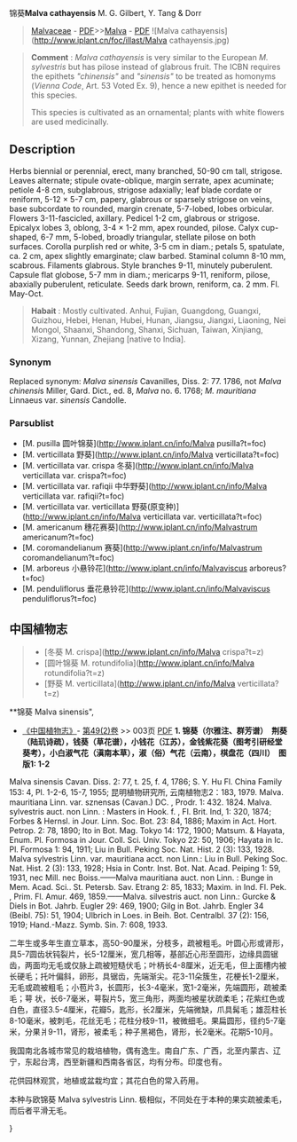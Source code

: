 锦葵**Malva cathayensis** M. G. Gilbert, Y. Tang & Dorr

> [Malvaceae](http://www.iplant.cn/info/Malvaceae?t=foc) - [PDF](http://www.iplant.cn/foc/pdf/Malvaceae.pdf)>>[Malva](http://www.iplant.cn/info/Malva?t=foc) - [PDF](http://www.iplant.cn/foc/pdf/Malva.pdf)
![Malva cathayensis](http://www.iplant.cn/foc/illast/Malva cathayensis.jpg)


> **Comment** : 
> *Malva cathayensis* is very similar to the European *M. sylvestris* but has pilose instead of glabrous fruit. The ICBN requires the epithets *\"chinensis\"* and *\"sinensis\"* to be treated as homonyms (*Vienna Code*, Art. 53 Voted Ex. 9), hence a new epithet is needed for this species.
>
> This species is cultivated as an ornamental; plants with white flowers are used medicinally.

## Description

Herbs biennial or perennial, erect, many branched, 50-90 cm tall, strigose. Leaves alternate; stipule ovate-oblique, margin serrate, apex acuminate; petiole 4-8 cm, subglabrous, strigose adaxially; leaf blade cordate or reniform, 5-12 × 5-7 cm, papery, glabrous or sparsely strigose on veins, base subcordate to rounded, margin crenate, 5-7-lobed, lobes orbicular. Flowers 3-11-fascicled, axillary. Pedicel 1-2 cm, glabrous or strigose. Epicalyx lobes 3, oblong, 3-4 × 1-2 mm, apex rounded, pilose. Calyx cup-shaped, 6-7 mm, 5-lobed, broadly triangular, stellate pilose on both surfaces. Corolla purplish red or white, 3-5 cm in diam.; petals 5, spatulate, ca. 2 cm, apex slightly emarginate; claw barbed. Staminal column 8-10 mm, scabrous. Filaments glabrous. Style branches 9-11, minutely puberulent. Capsule flat globose, 5-7 mm in diam.; mericarps 9-11, reniform, pilose, abaxially puberulent, reticulate. Seeds dark brown, reniform, ca. 2 mm. Fl. May-Oct.


> **Habait** : 
> Mostly cultivated. Anhui, Fujian, Guangdong, Guangxi, Guizhou, Hebei, Henan, Hubei, Hunan, Jiangsu, Jiangxi, Liaoning, Nei Mongol, Shaanxi, Shandong, Shanxi, Sichuan, Taiwan, Xinjiang, Xizang, Yunnan, Zhejiang [native to India].

### Synonym
Replaced synonym: *Malva sinensis* Cavanilles, Diss. 2: 77. 1786, not *Malva chinensi*s Miller, Gard. Dict., ed. 8, *Malva* no. 6. 1768; *M. mauritiana* Linnaeus var. *sinensis* Candolle.



### Parsublist

* [M.  pusilla  圆叶锦葵](http://www.iplant.cn/info/Malva pusilla?t=foc)
* [M.  verticillata  野葵](http://www.iplant.cn/info/Malva verticillata?t=foc)
* [M.  verticillata var. crispa  冬葵](http://www.iplant.cn/info/Malva verticillata var. crispa?t=foc)
* [M.  verticillata var. rafiqii  中华野葵](http://www.iplant.cn/info/Malva verticillata var. rafiqii?t=foc)
* [M.  verticillata var. verticillata  野葵(原变种)](http://www.iplant.cn/info/Malva verticillata var. verticillata?t=foc)
* [M.  americanum  穗花赛葵](http://www.iplant.cn/info/Malvastrum americanum?t=foc)
* [M.  coromandelianum  赛葵](http://www.iplant.cn/info/Malvastrum coromandelianum?t=foc)
* [M.  arboreus  小悬铃花](http://www.iplant.cn/info/Malvaviscus arboreus?t=foc)
* [M.  penduliflorus  垂花悬铃花](http://www.iplant.cn/info/Malvaviscus penduliflorus?t=foc)

## 中国植物志

> * [冬葵  M.  crispa](http://www.iplant.cn/info/Malva crispa?t=z)
> * [圆叶锦葵  M.  rotundifolia](http://www.iplant.cn/info/Malva rotundifolia?t=z)
> * [野葵  M.  verticillata](http://www.iplant.cn/info/Malva verticillata?t=z)


**锦葵 Malva sinensis",


* [《中国植物志》](http://www.iplant.cn/frps)- [第49(2)卷](http://www.iplant.cn/frps/vol/49(2)) >> 003页 [PDF](http://www.iplant.cn/frps/pdf/49(2)/003.PDF)
**1. 锦葵（尔雅注、群芳谱）　荆葵（陆玑诗疏），钱葵（草花谱），小钱花（江苏），金钱紫花葵（图考引研经堂葵考），小白淑气花（滇南本草），淑（俗）气花（云南），棋盘花（四川）　图版1: 1-2**

Malva sinensis Cavan. Diss. 2: 77, t. 25, f. 4, 1786; S. Y. Hu Fl. China Family 153: 4, Pl. 1-2-6, 15-7, 1955; 昆明植物研究所, 云南植物志2：183, 1979. Malva. mauritiana Linn. var. sznensas (Cavan.) DC. , Prodr. 1: 432. 1824. Malva. sylvestris auct. non Linn. : Masters in Hook. f. , Fl. Brit. Ind, 1: 320, 1874; Forbes & Hernsl. in Jour. Linn. Soc. Bot. 23: 84, 1886; Maxim in Act. Hort. Petrop. 2: 78, 1890; Ito in Bot. Mag. Tokyo 14: 172, 1900; Matsum. & Hayata, Enum. Pl. Formosa in Jour. Coll. Sci. Univ. Tokyo 22: 50, 1906; Hayata in Ic. Pl. Formosa 1: 94, 1911; Liu in Bull. Peking Soc. Nat. Hist. 2 (3): 133, 1928. Malva sylvestris Linn. var. mauritiana acct. non Linn.: Liu in Bull. Peking Soc. Nat. Hist. 2 (3): 133, 1928; Hsia in Contr. Inst. Bot. Nat. Acad. Peiping 1: 59, 1931, nec Mill. nec Boiss.——Malva mauritiana auct. non Linn. : Bunge in Mem. Acad. Sci.. St. Petersb. Sav. Etrang 2: 85, 1833; Maxim. in Ind. Fl. Pek. , Prim. Fl. Amur. 469, 1859.——Malva. silvestris auct. non Linn.: Gurcke & Diels in Bot. Jahrb. Eugler 29: 469, 1900; Gilg in Bot. Jahrb. Engler 34 (Beibl. 75): 51, 1904; Ulbrich in Loes. in Beih. Bot. Centralbl. 37 (2): 156, 1919; Hand.-Mazz. Symb. Sin. 7: 608, 1933.

二年生或多年生直立草本，高50-90厘米，分枝多，疏被粗毛。叶圆心形或肾形，具5-7圆齿状钝裂片，长5-12厘米，宽几相等，基部近心形至圆形，边缘具圆锯齿，两面均无毛或仅脉上疏被短糙伏毛；叶柄长4-8厘米，近无毛，但上面槽内被长硬毛；托叶偏斜，卵形，具锯齿，先端渐尖。花3-11朵簇生，花梗长1-2厘米，无毛或疏被粗毛；小苞片3，长圆形，长3-4毫米，宽1-2毫米，先端圆形，疏被柔毛；萼 状，长6-7毫米，萼裂片5，宽三角形，两面均被星状疏柔毛；花紫红色或白色，直径3.5-4厘米，花瓣5，匙形，长2厘米，先端微缺，爪具髯毛；雄蕊柱长8-10毫米，被刺毛，花丝无毛；花柱分枝9-11，被微细毛。果扁圆形，径约5-7毫米，分果爿9-11，肾形，被柔毛；种子黑褐色，肾形，长2毫米。花期5-10月。

我国南北各城市常见的栽培植物，偶有逸生。南自广东、广西，北至内蒙古、辽宁，东起台湾，西至新疆和西南各省区，均有分布。印度也有。

花供园林观赏，地植或盆栽均宜；其花白色的常入药用。

本种与欧锦葵 Malva sylvestris Linn. 极相似，不同处在于本种的果实疏被柔毛，而后者平滑无毛。



}